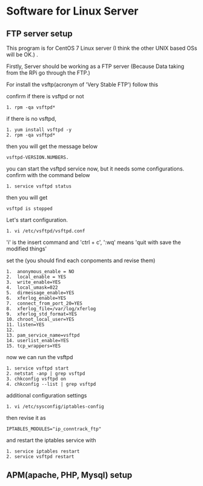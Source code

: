 
# Software for Linux Server

## FTP server setup
This program is for CentOS 7 Linux server (I think the other UNIX based OSs will be OK.) .

Firstly, Server should be working as a FTP server (Because Data taking from the RPi go through the FTP.)

For install the vsftp(acronym of 'Very Stable FTP') follow this

confirm if there is vsftpd or not

	1. rpm -qa vsftpd*
  
if there is no vsftpd,

	1. yum install vsftpd -y	
	2. rpm -qa vsftpd*
  
then you will get the message below
  
	vsftpd-VERSION.NUMBERS.
 
you can start the vsftpd service now, but it needs some configurations.
confirm with the command below
  
	1. service vsftpd status

then you will get

	vsftpd is stopped
  
Let's start configuration.
  
	1. vi /etc/vsftpd/vsftpd.conf

'i' is the insert command and 'ctrl + c', ':wq' means 'quit with save the modified things'

set the (you should find each conpoments and revise them)

	1.	anonymous_enable = NO
	2.	local_enable = YES
	3.	write_enable=YES
	4.	local_umask=022
	5.	dirmessage_enable=YES
	6.	xferlog_enable=YES
	7.	connect_from_port_20=YES
	8.	xferlog_file=/var/log/xferlog
	9.	xferlog_std_format=YES
	10.	chroot_local_user=YES
	11.	listen=YES
	12.
	13.	pam_service_name=vsftpd
	14.	userlist_enable=YES
	15.	tcp_wrappers=YES

now we can run the vsftpd

	1. service vsftpd start
	2. netstat -anp | grep vsftpd
	3. chkconfig vsftpd on
	4. chkconfig --list | grep vsftpd

additional configuration settings

	1. vi /etc/sysconfig/iptables-config

then revise it as

	IPTABLES_MODULES="ip_conntrack_ftp"

and restart the iptables service with

	1. service iptables restart
	2. service vsftpd restart

## APM(apache, PHP, Mysql) setup
